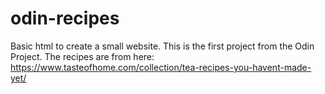 # odin-recipes
Basic html to create a small website. This is the first project from the Odin Project. The recipes are from here: https://www.tasteofhome.com/collection/tea-recipes-you-havent-made-yet/